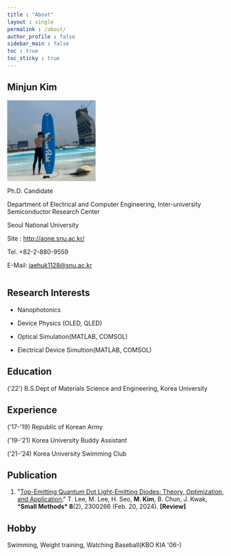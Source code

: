 ```yaml
---
title : "About"
layout : single
permalink : /about/
author_profile : false
sidebar_main : false
toc : true
toc_sticky : true
---
```


## Minjun Kim

<div style="text-align: left;">
  <div style="display: inline-block;">
    <img src="../images/about/author_image.png" alt="author_image" style="zoom:20%; display: block; margin-bottom: 10px;" /> 
    <div>
      <p>Ph.D. Candidate</p>
      <p>Department of Electrical and Computer Engineering, Inter-university Semiconductor Research Center</p>
      <p>Seoul National University</p>
      <p>Site : <a href="http://aone.snu.ac.kr/" target="_blank">http://aone.snu.ac.kr/</a></p>
      <p>Tel. +82-2-880-9559</p>
      <p>E-Mail: <a href="mailto:jaehuk1128@snu.ac.kr">jaehuk1128@snu.ac.kr</a></p>
    </div>
  </div>
</div>

## Research Interests

- Nanophotonics

- Device Physics (OLED, QLED)

- Optical Simulation(MATLAB, COMSOL)

- Electrical Device Simultion(MATLAB, COMSOL)


## Education

('22') B.S.Dept of Materials Science and Engineering, Korea University



## Experience

('17-'19) Republic of Korean Army

('19-'21) Korea University Buddy Assistant

('21-'24) Korea University Swimming Club


## Publication

1. "[Top-Emitting Quantum Dot Light-Emitting Diodes: Theory, Optimization, and Application](https://doi.org/10.1002/smtd.202300266)," T. Lee, M. Lee, H. Seo, **M. Kim**, B. Chun, J. Kwak, ***Small Methods\* 8**(2), 2300266 (Feb. 20, 2024). **[Review]**

## Hobby

Swimming, Weight training, Watching Baseball(KBO KIA '06-)